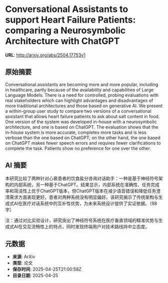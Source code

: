 # Conversational Assistants to support Heart Failure Patients: comparing a Neurosymbolic Architecture with ChatGPT

**URL**: http://arxiv.org/abs/2504.17753v1

## 原始摘要

Conversational assistants are becoming more and more popular, including in
healthcare, partly because of the availability and capabilities of Large
Language Models. There is a need for controlled, probing evaluations with real
stakeholders which can highlight advantages and disadvantages of more
traditional architectures and those based on generative AI. We present a
within-group user study to compare two versions of a conversational assistant
that allows heart failure patients to ask about salt content in food. One
version of the system was developed in-house with a neurosymbolic architecture,
and one is based on ChatGPT. The evaluation shows that the in-house system is
more accurate, completes more tasks and is less verbose than the one based on
ChatGPT; on the other hand, the one based on ChatGPT makes fewer speech errors
and requires fewer clarifications to complete the task. Patients show no
preference for one over the other.


## AI 摘要

本研究比较了两种针对心衰患者的饮食盐分咨询对话助手：一种是基于神经符号架构的内部系统，另一种基于ChatGPT。结果显示，内部系统在准确性、任务完成率和简洁性上优于ChatGPT版本，但ChatGPT版本在减少语音错误和降低任务澄清需求方面表现更好。患者对两种系统没有明显偏好。该研究揭示了传统架构与生成式AI在医疗对话系统中的互补性优势，为未来系统设计提供了实证依据。（98字）  

注：通过对比实验设计，研究突出了神经符号系统在医疗垂直领域的精准优势与生成式AI在交互流畅性上的特点，同时发现终端用户对技术路线持中立态度。

## 元数据

- **来源**: ArXiv
- **类型**: 论文
- **保存时间**: 2025-04-25T21:00:58Z
- **目录日期**: 2025-04-25
